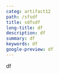 ```yaml
---
categ: artifact12
path: /sfsdf
title: sdfsdf
long-title: df
description: df
summary: df
keywords: df
google-preview: df
---
```

df
